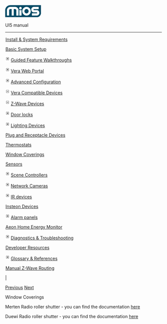 ![](skins/mios/images/logo.png)

UI5 manual

  
---  
  
![](images/spacer.gif)[Install & System
Requirements](index.html#!docs5/installation_and_system_requirements_en_3pro_all.md)

![](images/spacer.gif)[Basic System Setup ](index.html#!docs5/getting_started_en_3pro_all.md)

![](skins/mios/images/plus.gif)[Guided Feature Walkthroughs
](features_en_3pro_all.html)

![](skins/mios/images/plus.gif)[Vera Web Portal](index.html#!docs5/web_portal_en_3pro_all.md)

![](skins/mios/images/plus.gif)[Advanced
Configuration](index.html#!docs5/advanced_configuration_en_3pro_all.md)

![](skins/mios/images/minus.gif)[Vera Compatible
Devices](index.html#!docs5/supported_hardware_en_3pro_all.md)

![](skins/mios/images/minus.gif)[Z-Wave Devices](index.html#!docs5/zwave_devices_en_3pro_all.md)

![](skins/mios/images/plus.gif)[Door locks](index.html#!docs5/door_locks_en_3pro_all.md)

![](skins/mios/images/plus.gif)[Lighting Devices](index.html#!docs5/lighting_devices_en_3pro_all.md)

![](images/spacer.gif)[Plug and Receptacle Devices](index.html#!docs5/plug_devices_en_3pro_all.md)

![](images/spacer.gif)[Thermostats](index.html#!docs5/thermostats_en_3pro_all.md)

![](images/spacer.gif)[Window Coverings](index.html#!docs5/window_coverings_en_3pro_all.md)

![](images/spacer.gif)[Sensors](index.html#!docs5/sensors_en_3pro_all.md)

![](skins/mios/images/plus.gif)[Scene Controllers](index.html#!docs5/scene_controllers_en_3pro_all.md)

![](skins/mios/images/plus.gif)[Network Cameras](index.html#!docs5/ip_camera_en_3pro_all.md)

![](skins/mios/images/plus.gif)[IR devices](index.html#!docs5/infrared_en_3pro_all.md)

![](images/spacer.gif)[Insteon Devices](index.html#!docs5/Insteon_en_3pro_all.md)

![](skins/mios/images/plus.gif)[Alarm panels](index.html#!docs5/alarm_en_3pro_all.md)

![](images/spacer.gif)[Aeon Home Energy Monitor](index.html#!docs5/aeon_en_3pro_all.md)

![](skins/mios/images/plus.gif)[Diagnostics &
Troubleshooting](index.html#!docs5/troubleshooting_en_3pro_all.md)

![](images/spacer.gif)[Developer Resources](index.html#!docs5/developers_en_3pro_all.md)

![](skins/mios/images/plus.gif)[Glossary &
References](index.html#!docs5/reference_en_3pro_all.md)

![](images/spacer.gif)[Manual Z-Wave Routing](index.html#!docs5/ManualRoute_en_3pro_all.md)

|

[Previous](index.html#!docs5/thermostats_en_3pro_all.html) [Next](sensors_en_3pro_all.md)

Window Coverings

Merten Radio roller shutter - you can find the documentation
[here](http://www.merten.de/download/DL_doku/V5025_581_01_web.pdf)  

Duewi Radio roller shutter - you can find the documentation
[here](http://www.duewi.de/index.php?productid=37344)

  

